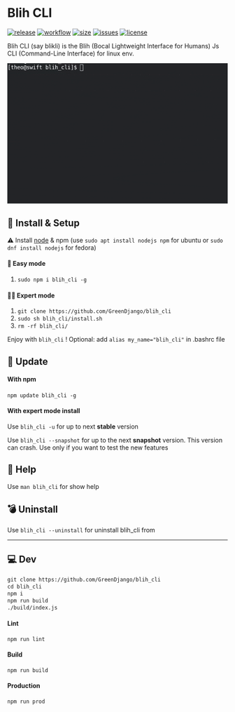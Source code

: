 # Blih CLI

[![release][1]][2] [![workflow][3]][4] [![size][20]][21] [![issues][5]][6] [![license][7]][8]

Blih CLI (say blikli) is the Blih (Bocal Lightweight Interface for Humans) Js CLI (Command-Line Interface) for linux env.

![alt text](demo.gif 'Demo bonus')

## 💾 Install & Setup

⚠️ Install [node](https://nodejs.org/en/) & npm (use `sudo apt install nodejs npm` for ubuntu
or `sudo dnf install nodejs` for fedora)

#### 👶 Easy mode
1. `sudo npm i blih_cli -g`

#### 👨‍💻 Expert mode
1. `git clone https://github.com/GreenDjango/blih_cli`
2. `sudo sh blih_cli/install.sh`
3. `rm -rf blih_cli/`

Enjoy with `blih_cli` !
Optional: add `alias my_name="blih_cli"` in .bashrc file

## 🔄 Update

#### With npm

`npm update blih_cli -g`

#### With expert mode install

Use `blih_cli -u` for up to next **stable** version

Use `blih_cli --snapshot` for up to the next **snapshot** version.
This version can crash. Use only if you want to test the new features

## 🦺 Help

Use `man blih_cli` for show help

## 💣 Uninstall

Use `blih_cli --uninstall` for uninstall blih_cli from

---

## 💻 Dev

```
git clone https://github.com/GreenDjango/blih_cli
cd blih_cli
npm i
npm run build
./build/index.js
```

#### Lint

```
npm run lint
```

#### Build

```
npm run build
```

#### Production

```
npm run prod
```

[1]: https://img.shields.io/github/v/release/GreenDjango/blih_cli?maxAge=600
[2]: https://github.com/GreenDjango/blih_cli/releases 'GitHub release (latest by date)'
[3]: https://img.shields.io/github/workflow/status/GreenDjango/blih_cli/Node.js%20CI?maxAge=600
[4]: https://github.com/GreenDjango/blih_cli/actions 'GitHub Workflow Status'
[5]: https://img.shields.io/github/issues-closed/GreenDjango/blih_cli?maxAge=600
[6]: https://github.com/GreenDjango/blih_cli/issues 'GitHub closed issues'
[7]: https://img.shields.io/github/license/GreenDjango/blih_cli?maxAge=2592000
[8]: https://github.com/GreenDjango/blih_cli/blob/master/LICENSE 'GitHub license'
[20]: https://img.shields.io/github/repo-size/GreenDjango/blih_cli?maxAge=600
[21]: https://github.com/GreenDjango/blih_cli 'GitHub repo size'
